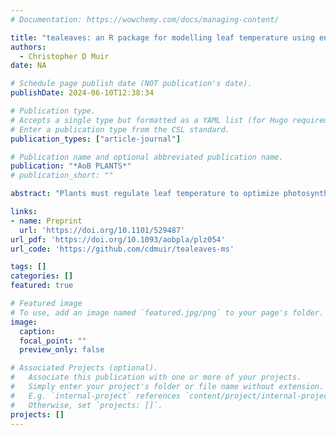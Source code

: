 ```yaml
---
# Documentation: https://wowchemy.com/docs/managing-content/

title: "tealeaves: an R package for modelling leaf temperature using energy budgets"
authors: 
  - Christopher D Muir
date: NA

# Schedule page publish date (NOT publication's date).
publishDate: 2024-06-10T12:38:34

# Publication type.
# Accepts a single type but formatted as a YAML list (for Hugo requirements).
# Enter a publication type from the CSL standard.
publication_types: ["article-journal"]

# Publication name and optional abbreviated publication name.
publication: "*AoB PLANTS*"
# publication_short: ""

abstract: "Plants must regulate leaf temperature to optimize photosynthesis, control water loss and prevent damage caused by overheating or freezing. Physical models of leaf energy budgets calculate the energy fluxes and leaf temperatures for a given set leaf and environmental parameters. These models can provide deep insight into the variation in leaf form and function, but there are few computational tools available to use these models. Here I introduce a new R package called tealeaves to make complex leaf energy budget models accessible to a broader array of plant scientists. This package enables novice users to start modelling leaf energy budgets quickly while allowing experts to customize their parameter settings. The code is open source, freely available and readily integrates with other R tools for scientific computing. This paper describes the current functionality of tealeaves, but new features will be added in future releases. This software tool will advance new research on leaf thermal physiology to advance our understanding of basic and applied plant science."

links:
- name: Preprint
  url: 'https://doi.org/10.1101/529487'
url_pdf: 'https://doi.org/10.1093/aobpla/plz054'
url_code: 'https://github.com/cdmuir/tealeaves-ms'

tags: []
categories: []
featured: true

# Featured image
# To use, add an image named `featured.jpg/png` to your page's folder. 
image:
  caption: 
  focal_point: ""
  preview_only: false

# Associated Projects (optional).
#   Associate this publication with one or more of your projects.
#   Simply enter your project's folder or file name without extension.
#   E.g. `internal-project` references `content/project/internal-project/index.md`.
#   Otherwise, set `projects: []`.
projects: []
---
```

